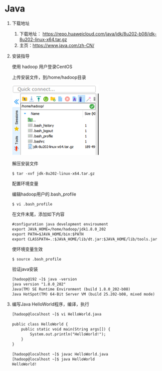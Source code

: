 # Java

1. 下载地址

   1. 下载地址： https://repo.huaweicloud.com/java/jdk/8u202-b08/jdk-8u202-linux-x64.tar.gz
   2. 主页：https://www.java.com/zh-CN/

2. 安装指导

   使用 hadoop 用户登录CentOS

   上传安装文件，到/home/hadoop目录

   ![image-20210225215010724](img/image-20210225215010724.png)

   解压安装文件

   ```shell
   $ tar -xvf jdk-8u202-linux-x64.tar.gz
   ```

   配置环境变量

   编辑hadoop用户的.bash_profile

   ```shell
   $ vi .bash_profile
   ```

   在文件末尾，添加如下内容

   ```shell
   #configuration java development enviroument
   export JAVA_HOME=/home/hadoop/jdk1.8.0_202
   export PATH=$JAVA_HOME/bin:$PATH
   export CLASSPATH=.:$JAVA_HOME/lib/dt.jar:$JAVA_HOME/lib/tools.jar
   ```

   使环境变量生效

   ```shell
   $ source .bash_profile
   ```

   验证java安装

   ```shell
   [hadoop@192 ~]$ java -version
   java version "1.8.0_202"
   Java(TM) SE Runtime Environment (build 1.8.0_202-b08)
   Java HotSpot(TM) 64-Bit Server VM (build 25.202-b08, mixed mode)
   
   ```

3. 编写Java HelloWorld程序，编译，执行

   ```shell
   [hadoop@localhost ~]$ vi HelloWorld.java
   
   public class HelloWorld {
       public static void main(String args[]) {
           System.out.println("HelloWorld!");
       }
   }
   
   [hadoop@localhost ~]$ javac HelloWorld.java
   [hadoop@localhost ~]$ java HelloWorld
   HelloWorld!
   
   ```

   